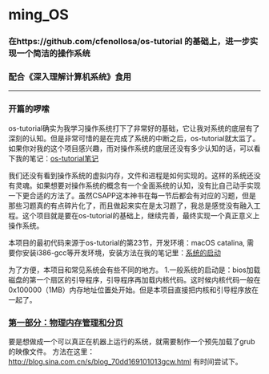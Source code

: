 # ming_OS
### 在https://github.com/cfenollosa/os-tutorial 的基础上，进一步实现一个简洁的操作系统
### 配合《深入理解计算机系统》食用
---------------
### 开篇的啰嗦
os-tutorial确实为我学习操作系统打下了非常好的基础，它让我对系统的底层有了深刻的认知。但是非常可惜的是在完成了系统的中断之后，os-tutorial就太监了。如果你对我的这个项目感兴趣，而对操作系统的底层还没有多少认知的话，可以看下我的笔记：[os-tutorial笔记](https://github.com/isyiming/live-up/OS/Readme.md)

我们还没有看到操作系统的虚拟内存，文件和进程是如何实现的。这样的系统还没有灵魂。如果想要对操作系统的概念有一个全面系统的认知，没有比自己动手实现一下更合适的方法了。虽然CSAPP这本神书在每一节后都会有对应的习题，但是那些习题真的有点碎片化了，而且做起来实在是太习题了，我总是感觉没有融入工程。这个项目就是要在os-tutorial的基础上，继续完善，最终实现一个真正意义上操作系统。


本项目的最初代码来源于os-tutorial的第23节，开发环境：macOS catalina, 需要你安装i386-gcc等开发环境，安装方法在我的笔记里：[系统的启动](https://github.com/isyiming/live-up/OS/OSpart1.md)

为了方便，本项目和常见系统会有些不同的地方。
1.一般系统的启动是：bios加载磁盘的第一个扇区的引导程序，引导程序再加载内核代码。这时候内核代码一般在0x100000（1MB）内存地址位置处开始。但是本项目直接把内核和引导程序放在一起了。

### [第一部分：物理内存管理和分页](https://github.com/isyiming/ming_OS/blob/master/part1.md)




要是想做成一个可以真正在机器上运行的系统，就需要制作一个预先加载了grub的映像文件。
方法在这里：http://blog.sina.com.cn/s/blog_70dd169101013gcw.html
有时间尝试下。
